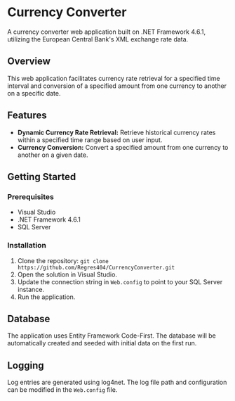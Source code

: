 # Currency Converter

A currency converter web application built on .NET Framework 4.6.1, utilizing the European Central Bank's XML exchange rate data.

## Overview

This web application facilitates currency rate retrieval for a specified time interval and conversion of a specified amount from one currency to another on a specific date.

## Features

- **Dynamic Currency Rate Retrieval:** Retrieve historical currency rates within a specified time range based on user input.
- **Currency Conversion:** Convert a specified amount from one currency to another on a given date.

## Getting Started

### Prerequisites

- Visual Studio
- .NET Framework 4.6.1
- SQL Server

### Installation

1. Clone the repository: `git clone https://github.com/Regres404/CurrencyConverter.git`
2. Open the solution in Visual Studio.
3. Update the connection string in `Web.config` to point to your SQL Server instance.
4. Run the application.

## Database

The application uses Entity Framework Code-First. The database will be automatically created and seeded with initial data on the first run.

## Logging

Log entries are generated using log4net. The log file path and configuration can be modified in the `Web.config` file.
